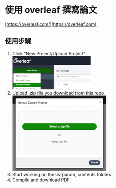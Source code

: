 # 使用 overleaf 撰寫論文

[https://overleaf.com/](https://overleaf.com)

## 使用步驟

1. Click "New Project/Upload Project"<br /><img src='./images/md/click.png' alt='click' style="width:250px">
1. Upload .zip file you <a href="https://minhaskamal.github.io/DownGit/#/home?url=https://github.com/jerryhuangyu/NckuXRLabThesisTemplate/" target="_blank">download</a> from this repo<br /><img src='./images/md/zip.png' alt='click' style="width:300px">
1. Start working on thesis-param, contents folders
1. Compile and download PDF

